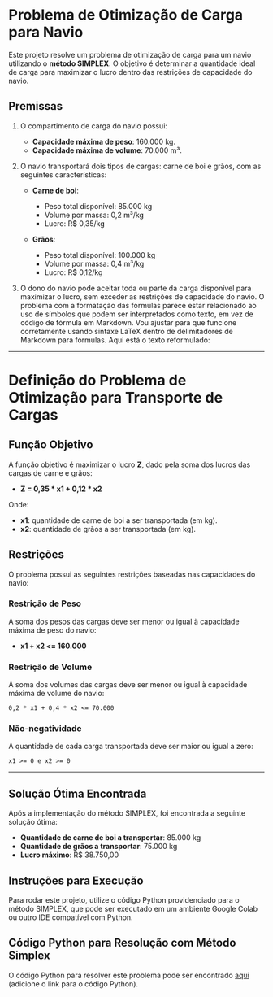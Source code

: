 
# Problema de Otimização de Carga para Navio

Este projeto resolve um problema de otimização de carga para um navio utilizando o **método SIMPLEX**. O objetivo é determinar a quantidade ideal de carga para maximizar o lucro dentro das restrições de capacidade do navio.

## Premissas

1. O compartimento de carga do navio possui:
   - **Capacidade máxima de peso**: 160.000 kg.
   - **Capacidade máxima de volume**: 70.000 m³.
2. O navio transportará dois tipos de cargas: carne de boi e grãos, com as seguintes características:
   
   - **Carne de boi**:
     - Peso total disponível: 85.000 kg
     - Volume por massa: 0,2 m³/kg
     - Lucro: R$ 0,35/kg
     
   - **Grãos**:
     - Peso total disponível: 100.000 kg
     - Volume por massa: 0,4 m³/kg
     - Lucro: R$ 0,12/kg
     
3. O dono do navio pode aceitar toda ou parte da carga disponível para maximizar o lucro, sem exceder as restrições de capacidade do navio.
O problema com a formatação das fórmulas parece estar relacionado ao uso de símbolos que podem ser interpretados como texto, em vez de código de fórmula em Markdown. Vou ajustar para que funcione corretamente usando sintaxe LaTeX dentro de delimitadores de Markdown para fórmulas. Aqui está o texto reformulado:

---


# Definição do Problema de Otimização para Transporte de Cargas

## Função Objetivo

A função objetivo é maximizar o lucro **Z**, dado pela soma dos lucros das cargas de carne e grãos:

   - **Z = 0,35 * x1 + 0,12 * x2**

Onde:

- **x1**: quantidade de carne de boi a ser transportada (em kg).
- **x2**: quantidade de grãos a ser transportada (em kg).

## Restrições

O problema possui as seguintes restrições baseadas nas capacidades do navio:

### Restrição de Peso
A soma dos pesos das cargas deve ser menor ou igual à capacidade máxima de peso do navio:

   - **x1 + x2 <= 160.000**

### Restrição de Volume
A soma dos volumes das cargas deve ser menor ou igual à capacidade máxima de volume do navio:

    0,2 * x1 + 0,4 * x2 <= 70.000

### Não-negatividade
A quantidade de cada carga transportada deve ser maior ou igual a zero:

    x1 >= 0 e x2 >= 0

---



## Solução Ótima Encontrada

Após a implementação do método SIMPLEX, foi encontrada a seguinte solução ótima:

- **Quantidade de carne de boi a transportar**: 85.000 kg
- **Quantidade de grãos a transportar**: 75.000 kg
- **Lucro máximo**: R$ 38.750,00

## Instruções para Execução

Para rodar este projeto, utilize o código Python providenciado para o método SIMPLEX, que pode ser executado em um ambiente Google Colab ou outro IDE compatível com Python.

## Código Python para Resolução com Método Simplex

O código Python para resolver este problema pode ser encontrado [aqui](#) (adicione o link para o código Python).

